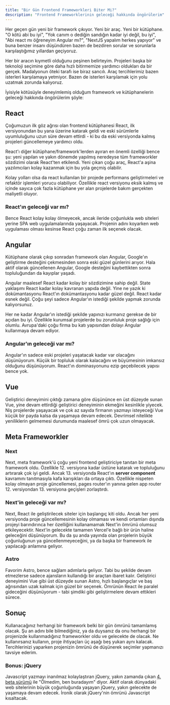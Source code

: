 ```yaml
---
title: "Bir Gün Frontend Frameworkleri Biter Mi?"
description: "Frontend Frameworklerinin geleceği hakkında öngörülerim"
---
```


Her geçen gün yeni bir framework çıkıyor. Yeni bir araç. Yeni bir kütüphane. "O kötü abi bu iyi", "Yok canım o dediğin sandığın kadar iyi değil, bu iyi", "Abi react mı öğreneyim Angular mı?", "NextJS yapalım herkes yapıyor" ve buna benzer insanı düşündüren bazen de bezdiren sorular ve sorunlarla karşılaştığımız yıllardan geçiyoruz.

Her bir aracın kıymetli olduğunu peşinen belirteyim. Projeleri başka bir teknoloji seçimine göre daha hızlı bitirmemize yardımcı oldukları da bir gerçek. Madalyonun öteki tarafı ise biraz sancılı. Araç tercihlerimiz bazen isterleri karşılamaya yetmiyor. Bazen de isterleri karşılamak için yolu uzatmak zorunda kalıyoruz. 

İyisiyle kötüsüyle deneyimlemiş olduğum framework ve kütüphanelerin geleceği hakkında öngörülerim şöyle:


## React

Çoğumuzun ilk göz ağrısı olan frontend kütüphanesi React, ilk versiyonundan bu yana üzerine katarak geldi ve eski sürümlerle uyumluluğunu uzun süre devam ettirdi - ki bu da eski versiyonda kalmış projeleri güncellemeye yardımcı oldu.

React'ı diğer kütüphane/framework'lerden ayıran en önemli özelliği bence şu: yeni yapılan ve yakın dönemde yapılmış neredeyse tüm frameworkler sözdizimi olarak React'ten etkilendi. Yeni çıkan çoğu araç, React'a aşina yazılımcıları kolay kazanmak için bu yola geçmiş olabilir.

Kolay yolları olsa da react kullanılan bir projede performans geliştirmeleri ve refaktör işlemleri yorucu olabiliyor. Özellikle react versiyonu eksik kalmış ve içinde sayıca çok fazla kütüphane yer alan projelerde bakım gerçekten maliyetli oluyor.

### React'ın geleceği var mı?

Bence React kolay kolay ölmeyecek, ancak ileride çoğunlukla web siteleri yerine SPA web uygulamalarında yaşayacak. Projenin adını koyarken web uygulaması olması kesinse React çoğu zaman ilk seçenek olacak.

## Angular

Kütüphane olarak çıkıp sonradan framework olan Angular, Google'ın geliştirme desteğini çekmesinden sonra eski güzel günlerini arıyor. Hala aktif olarak güncellenen Angular, Google desteğini kaybettikten sonra topluluğundan da kayıplar yaşadı.

Angular maalesef React kadar kolay bir sözdizimine sahip değil. State yaklaşımı React kadar kolay kavranan yapıda değil. Yine ne yazık ki dokümantasyonu React'ın dokümantasyonu kadar güzel değil. React kadar esnek değil. Çoğu şeyi sadece Angular'ın istediği şekilde yapmak zorunda kalıyorsunuz.

Her ne kadar Angular'ın istediği şekilde yapınızı kurmanız gerekse de bir açıdan bu iyi. Özellikle kurumsal projelerde bu zorunluluk proje sağlığı için olumlu. Avrupa'daki çoğu firma bu katı yapısından dolayı Angular kullanmaya devam ediyor.

### Angular'ın geleceği var mı?

Angular'ın sadece eski projeleri yaşatacak kadar var olacağını düşünüyorum. Küçük bir topluluk olarak kalacağını ve büyümesinin imkansız olduğunu düşünüyorum. React'ın dominasyonunu ezip geçebilecek yapısı bence yok.


## Vue

Geliştirici deneyimini çıktığı zamana göre düşününce en üst düzeyde sunan Vue, yine devam ettirdiği geliştirici deneyiminin ekmeğini kesinlikle yiyecek. Niş projelerde yaşayacak ve çok az sayıda firmanın yazmayı isteyeceği Vue küçük bir payda kalsa da yaşamaya devam edecek. Devrimsel nitelikte yeniliklerin gelmemesi durumunda maalesef ömrü çok uzun olmayacak.

## Meta Frameworkler

### Next

Next, meta framework'ü çoğu yeni frontend geliştiriciye tanıtan bir meta framework oldu. Özellikle 12. versiyona kadar üstüne katarak ve topluluğunu artırarak çok iyi geldi. Ancak 13. versiyonda React'ın **server component** kavramını tanıtmasıyla kafa karışıkları da ortaya çıktı. Özellikle nispeten kolay olmayan proje güncellemesi, pages router'ın yanına gelen app router 12. versiyondan 13. versiyona geçişleri zorlaştırdı.


### Next'in geleceği var mı?

Next, React ile geliştirilecek siteler için başlangıç kiti oldu. Ancak her yeni versiyonda proje güncellemesinin kolay olmaması ve kendi ortamları dışında projeyi barındırınca her özelliğini kullanamamak Next'in ömrünü olumsuz etkileyecektir. Next'in gelecekte tamamen Vercel'e bağlı bir ürün haline geleceğini düşünüyorum. Bu da şu anda yayında olan projelerin büyük çoğunluğunun ya güncellenmeyeceğini, ya da başka bir framework ile yapılacağı anlamına geliyor.


### Astro

Favorim Astro, bence sağlam adımlarla geliyor. Tabi bu şekilde devam etmezlerse sadece ajansların kullandığı bir araçtan ibaret kalır. Geliştirici deneyimini Vue gibi üst düzeyde sunan Astro, hızlı başlangıçlar ve baş ağrısından uzak kalmak için güzel bir seçenek. Ömrünün React ile paralel gideceğini düşünüyorum - tabi şimdiki gibi geliştirmelere devam ettikleri sürece.


## Sonuç

Kullanacağınız herhangi bir framework belki bir gün ömrünü tamamlamış olacak. Şu an adını bile bilmediğiniz, ya da duysanız da onu herhangi bir projenizde kullanmadığınız frameworkler oldu ve gelecekte de olacak. Ne kullanırsanız kullanın, proje ihtiyaçları üç aşağı beş yukarı aynı kalacak. Tercihlerinizi yaparken projenizin ömrünü de düşünerek seçimler yapmanızı tavsiye ederim.


### Bonus: jQuery 

Javascript yazmayı inanılmaz kolaylaştıran jQuery, yakın zamanda çıkan [4. beta sürümü](https://blog.jquery.com/2024/02/06/jquery-4-0-0-beta/) ile "Ölmedim, ben buradayım" diyor. Aktif olarak dünyadaki web sitelerinin büyük çoğunluğunda yaşayan jQuery, yakın gelecekte de yaşamaya devam edecek. İronik olarak jQuery'nin ömrünü Javascript kısaltacak.
